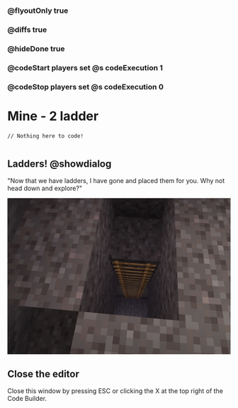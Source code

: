 ### @flyoutOnly true
### @diffs true
### @hideDone true
### @codeStart players set @s codeExecution 1
### @codeStop players set @s codeExecution 0

# Mine - 2 ladder

```template
// Nothing here to code!
```

```ghost
```


## Ladders! @showdialog

"Now that we have ladders, I have gone and placed them for you. Why not head down and explore?"

![Ladders](ladders.jpg)

## Close the editor
Close this window by pressing ESC or clicking the X at the top right of the Code Builder.

```python
```
